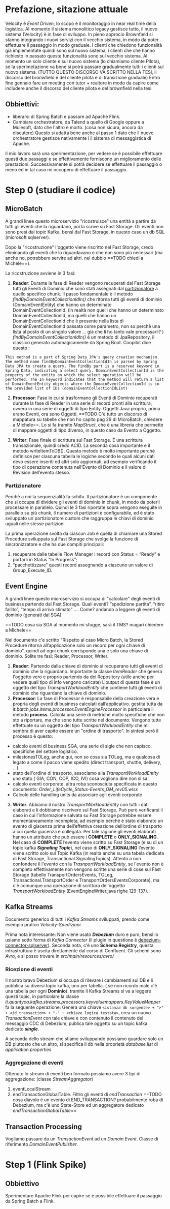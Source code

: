 # Prefazione, sitazione attuale
Velocity è *Event Driven*, lo scopo è il monitoraggio in near real time della logistica.
Al momento il sistema monolitico legacy gestisce tutto, il nuovo sistema (Velocity) è in fase di sviluppo. 
In pieno approcio Brownfield si stanno integrando i nuovi servizi con il vecchio sistema, in modo da poter effettuare il passaggio in modo graduale.
I clienti che chiedono funzionalità già implementate quindi sono sul nuovo sistema, i clienti che che hanno richiesto in passato queste funzionalità sono sul vecchio sistema.
Al momento un solo cliente è sul nuovo sistema (lo chiamiamo cliente Pilota), se la sperimetazione va bene si potrà passare gradualmente tutti i clienti sul nuovo sistema.
(TUTTO QUESTO DISCORSO VA SCRITTO NELLA TESI, il discorso del bronwfield e del cliente pilota e di transizione graduale)
Entro fine gennaio fare un meeting con tutor + realtore in modo da capire come includere anche il discorso del cliente pilota e del brownfield nella tesi. 

## Obbiettivi:
- liberarsi di Spring Batch e passare ad Apache Flink.
- Cambiare orchestratore, da Talend a quello di Google oppure a Mulesoft, dato che l'altro è morto. (cosa non sicura, ancora da discutere)
Questo si adatta bene anche al passo 1 dato che il nuovo orchestratore gestisce nativamente i il sistema di messaggistica di Apache.

Il mio lavoro sarà una sperimentazione, per vedere se è possibile effettuare questi due passaggi e se effettivamente forniscono un miglioramento delle prestazioni.
Successivamente si potrà decidere se effettuare il passaggio o meno ed in tal caso mi occupero di effettuare il passaggio.

# Step 0 (studiare il codice)
## MicroBatch
A grandi linee questo microservizio "ricostruisce" una entità a partire da tutti gli eventi che la riguardano, poi la scrive su Fast Storage.
Gli eventi non sono presi dal topic Kafka, bensì dal Fast Storage, in questo caso un db SQL (microsoft sqlserver).

Dopo la "ricostruzione" l'oggetto viene riscritto nel Fast Storage, credo eliminando gli eventi che lo riguardavano e che non sono più necessari (ma anche no, potrebbero servire ad altri. nel dubbio ==TODO chiedi a Michele==).

La ricostruzione avviene in 3 fasi:
1. **Reader**: Durante la fase di Reader vengono recuperati dal Fast Storage tutti gli Eventi di Dominio che sono stati assegnati dal [partizionatore](#partizionatore) a quello specifico chunk.
Il passo fondamentale è il metodo *findByDomainEventCollectionIdIn()* che ritorna tutti gli eventi di dominio (DomainEventEntity) che hanno un determinato DomainEventCollectionId. 
(in realtà non quelli che hanno un determinato DomainEventCollectionId, ma quelli che hanno un DomainEventCollectionId che è presente nella lista di DomainEventCollectionId passata come parametro, non so perchè una lista al posto di un singolo valore ... già che li ho tanto vale processarli? )
*findByDomainEventCollectionIdIn()* è un metodo di JpaRepository, il classico generato automagicamente da Spring Boot.
Coopilot dice questo : 
```
This method is a part of Spring Data JPA's query creation mechanism. The method name findByDomainEventCollectionIdIn is parsed by Spring Data JPA to create a query. The findBy part is a reserved keyword in Spring Data, indicating a select query. DomainEventCollectionId is the property of the entity on which the select operation will be performed. The In keyword indicates that the method will return a list of DomainEventEntity objects where the DomainEventCollectionId is in the provided list of IDs (domainEventCollectionIdList)
```
2. **Processor**: Fase in cui si trasformano gli Eventi di Dominio recuperati durante la fase di Reader in una serie di record pronti alla scrittura, ovvero in una serie di oggetti di tipo Entity. 
Oggetti Java proprio, prima erano Eventi, ora sono Oggetti.
==TODO C'è tutto un discorso di mappatura su tabelle che non ho capito pag 29 di MicroBatch, chiedere a Michele==.
Lo si fa tramite *MapStruct*, che è una libreria che permette di mappare oggetti di tipo diverso, in questo caso da Evento a Oggetto.

3. **Writer**: Fase finale di scrittura sul Fast Storage.
É una scrittura transazionale, quindi credo ACID.
La seconda cosa importante e il metodo writeItemToDB().
Questo metodo è molto importante perché definisce per ciascuna tabella le logiche secondo le quali alcuni dati devo essere inseriti ed altri solo aggiornati, ad esempio verificando il tipo di operazione contenuta nell’Evento di Dominio e il valore di Revision dell’evento stesso.

### Partizionatore
Perchè a noi la sequenzialità fa schifo.
Il partizionatore è un componente che si occupa di dividere gli eventi di dominio in chunk, in modo da poterli processare in parallelo.
Quindi le 3 fasi riportate sopra vengono eseguite in parallelo su più chunk, il numero di partizioni è configurabile, ed è stato sviluppato un partizionatore custom che raggruppa le chiavi di dominio uguali nelle stesse partizioni.

La prima operazione svolta da ciascun Job è quella di chiamare una Stored Procedure sviluppata sul Fast Storage che svolge la funzione di sincronizzatore e che ha due compiti principali:
1. recuperare dalle tabelle Flow Manager i record con Status = “Ready” e portarli in Status “In Progress”; 
2. “pacchettizzare” questi record assegnando a ciascuno un valore di Group_Execute_ID.

## Event Engine
A grandi linee questo microservizio si occupa di "calcolare" degli eventi di business partendo dal Fast Storage.
Quali eventi? “spedizione partita”, “ritiro fallito”, “tempo di arrivo stimato” ....
Come? andando a leggere gli eventi di dominio (generati dal SGA)

==TODO cosa sia SGA al momento mi sfugge, sarà il TMS? magari chiedere a Michele==

Nel documento c'e scritto "Rispetto al caso Micro Batch, la Stored Procedure ritorna all’applicazione solo un record per ogni chiave di dominio". quindi ad ogni chunk corrisponde una e solo una chiave di dominio.
Solite tre fasi: Reader, Processor, Writer.
1. **Reader**: Partendo dalla chiave di dominio si recuperano tutti gli eventi di dominio che la riguardano. Importante la classe *ItemReader* che genera l'oggetto vero e proprio partendo da dei Repository (utile anche per vedere quali tipo di info vengono caricate)
L'output di questa fase è un oggetto del tipo *TransportWorkloadEntity* che contiene tutti gli eventi di dominio che riguardano la chiave di dominio.
2. **Processor**: La fase di Processor è responsabile della creazione vera e propria degli eventi di business calcolati dall’applicativo. gestita tutta da *it.batch.jobs.items.processor.EventEngineProcessor* in particolare il metodo **process**.
Calcola una serie di metriche molto specifiche che non sto a riportare, ma che sono tutte scritte nel documento. Vengono tutte effettuate su un oggetto del tipo *TransportWorkloadEntity* che mi sembra di aver capito essere un "ordine di trasporto". In sintesi però il processo è questo:
- calcolo eventi di business SGA, una serie di sigle che non capisco, specifiche del settore logistico.
- milestonesTOLeg, anche qui, non so cosa sia TOLeg, ma e qualcosa di legato a come il pacco viene spedito (direct transport, shuttle, delivery, ...)
- stato dell'ordine di trasporto, associamo alla *TransportWorkloadEntity* uno stato ( GIA, CON, COP, ICO, IVI) cosa vogliono dire non si sa.
- calcolo eventi corporate. altra roba sconosciuta specificata in questo documento: *Order_LifeCycle_Status-Events_OM_rev05.wlsx*
- Calcolo delle handling units da associare agli eventi corporate
3. **Writer**: Abbiamo il nostro *TransportWorkloadEntity* con tutti i dati elaborati e li dobbiamo riscrivere sul Fast Storage.
Può però verificarsi il caso in cui l’informazione salvata su Fast Storage potrebbe essere momentaneamente incompleta, ad esempio perché è stato elaborato un evento di giacenza prima dell’effettiva creazione dell’ordine di trasporto a cui quella giacenza è collegata.
Per tale ragione gli eventi elaborati hanno un attributo che può essere i **COMPLETE** o **ONLY_SIGNALING**.
Nel caso di **COMPLETE** l’evento viene scritto su Fast Storage (e su di un topic kafka ***Signaling Topic***), nel caso di **ONLY_SIGNALING** l’evento viene scritto solo sul Topic Kafka (in realtà anche su una tabela dedicata di Fast Storage, Transactional.SignalingTopics).
Attento a non confondere il l'evento con la *TrasnportWorkloadEntity*, se l'evento non è completo effettivamente non vengono scritte una serie di cose sul Fast Storage (tabelle TransportOrdersEvents, TOLeg, Transactional.TransportOrder e TransportOrdersEventsCorporate), ma c'è comunque una operazione di scrittura del'oggetto *TransportWorkloadEntity*  (EventEngineWriter.java righe 129-137).

## Kafka Streams
Documento generico di tutti i *Kafka Streams* sviluppati, prendo come esempio pratico *Velocity-Spedizioni*.

Prima nota interessante: Non viene usato ***Debezium*** duro e puro, bensì lo usiamo sotto forma di *Kafka Connector* (il plugin in questione è [debezium-connector-sqlserver](https://www.confluent.io/hub/debezium/debezium-connector-sqlserver)). 
Seconda nota, c'è uno **Schema Registry**, questa infrastruttura è uscita direttamente dal corso di Confluent.
Gli schemi sono *Avro*, e si posso trovare in *src/main/resources/avro/*

### Ricezione di eventi
Il nostro bravo Debezium si occupa di rilevare i cambiamenti sul DB e li pubblica su diversi topic kafka, uno per tabella. ( se non ricordo male c'è una tabella per ogni **Dominio**).
tramite il Kafka Streams si va a leggere questi topic, in particolare la classe *it.quantyca.kafka.streams.processors.keyvaluemappers.KeyValueMapper* fa la seguente operazione:
Genera una chiave ``` <istanza db sorgente> + ">" + <id_transaction> + "-" + <chiave logica testata> ```, crea un nuovo *TransactionEvent* con tale chiave e con contenuto il contenuto del messaggio CDC di Debezium, publica tale oggetto su un topic kafka dedicato ***single***.

A seconda dello stream che stiamo sviluppando possiamo guardare solo un DB piuttosto che un altro, si specifica il db nella proprietà *database.list* di *application.properties*

### Aggregazione di eventi
Ottenuto lo stream di eventi ben formato possiamo avere 3 tipi di aggregazione: (classe *StreamAggregator*)
1. eventLocalStream 
2. endTransactionGlobalTable. Filtro gli eventi di *endTransaction* ==TODO cosa diavolo è un evento di END_TRANSACTION? probabilmente roba di Debezium, ma c'è uno State-Store ed un aggregatore dedicato *endTransactionGlobalTable*==

## Transaction Processing
Vogliamo passare da un *TransactionEvent* ad un *Domain Event*. Classe di riferimento *DomainEventPublisher*.

# Step 1 (Flink Spike)
## Obbiettivo
Sperimentare Apache Flink per capire se è possibile effettuare il passaggio da Spring Batch a Flink.